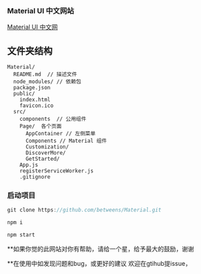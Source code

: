 ### Material UI 中文网站

[Material UI 中文网](http://www.no-forget.com/material/)
## 文件夹结构

```
Material/
  README.md  // 描述文件
  node_modules/ // 依赖包
  package.json 
  public/
    index.html
    favicon.ico
  src/
    components  // 公用组件
    Page/  各个页面
      AppContainer // 左侧菜单
      Components // Material 组件
      Customization/
      DiscoverMore/
      GetStarted/
    App.js
    registerServiceWorker.js
    .gitignore
```


### 启动项目

```js
git clone https://github.com/betweens/Material.git

npm i

npm start
```

**如果你觉的此网站对你有帮助，请给一个星，给予最大的鼓励，谢谢

**在使用中如发现问题和bug，或更好的建议 欢迎在gtihub提issue，
